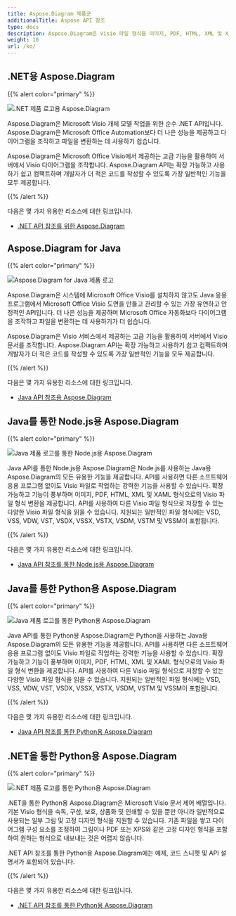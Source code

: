 ```yaml
---
title: Aspose.Diagram 제품군
additionalTitle: Aspose API 참조
type: docs
description: Aspose.Diagram은 Visio 파일 형식을 이미지, PDF, HTML, XML 및 XAML 형식으로 변환하는 기능을 제공합니다. 지원되는 일반적인 파일 형식에는 VSD, VSS, VDW, VST, VSDX, VSSX, VSTX, VSDM, VSTM 및 VSSM이 포함됩니다.
weight: 10
url: /ko/
---
```

## .NET용 Aspose.Diagram

{{% alert color="primary" %}} 

![.NET 제품 로고용 Aspose.Diagram](../home_1.png)


Aspose.Diagram은 Microsoft Visio 개체 모델 작업을 위한 순수 .NET API입니다. Aspose.Diagram은 Microsoft Office Automation보다 더 나은 성능을 제공하고 다이어그램을 조작하고 파일을 변환하는 데 사용하기 쉽습니다.

Aspose.Diagram은 Microsoft Office Visio에서 제공하는 고급 기능을 활용하여 서버에서 Visio 다이어그램을 조작합니다. Aspose.Diagram API는 확장 가능하고 사용하기 쉽고 컴팩트하며 개발자가 더 적은 코드를 작성할 수 있도록 가장 일반적인 기능을 모두 제공합니다.

{{% /alert %}} 

다음은 몇 가지 유용한 리소스에 대한 링크입니다.
- [.NET API 참조를 위한 Aspose.Diagram](/diagram/ko/net/)

## Aspose.Diagram for Java

{{% alert color="primary" %}} 

![Aspose.Diagram for Java 제품 로고](../home_2.png)

Aspose.Diagram은 시스템에 Microsoft Office Visio를 설치하지 않고도 Java 응용 프로그램에서 Microsoft Office Visio 도면을 만들고 관리할 수 있는 가장 유연하고 안정적인 API입니다. 더 나은 성능을 제공하며 Microsoft Office 자동화보다 다이어그램을 조작하고 파일을 변환하는 데 사용하기가 더 쉽습니다.

Aspose.Diagram은 Visio 서비스에서 제공하는 고급 기능을 활용하여 서버에서 Visio 문서를 조작합니다. Aspose.Diagram API는 확장 가능하고 사용하기 쉽고 컴팩트하며 개발자가 더 적은 코드를 작성할 수 있도록 가장 일반적인 기능을 모두 제공합니다.

{{% /alert %}} 

다음은 몇 가지 유용한 리소스에 대한 링크입니다.
- [Java API 참조용 Aspose.Diagram](/diagram/java/)

## Java를 통한 Node.js용 Aspose.Diagram

{{% alert color="primary" %}} 

![Java 제품 로고를 통한 Node.js용 Aspose.Diagram](../home_3.png)

Java API를 통한 Node.js용 Aspose.Diagram은 Node.js를 사용하는 Java용 Aspose.Diagram의 모든 유용한 기능을 제공합니다. API를 사용하면 다른 소프트웨어 응용 프로그램 없이도 Visio 파일로 작업하는 강력한 기능을 사용할 수 있습니다. 확장 가능하고 기능이 풍부하며 이미지, PDF, HTML, XML 및 XAML 형식으로의 Visio 파일 형식 변환을 제공합니다. API를 사용하여 다른 Visio 파일 형식으로 저장할 수 있는 다양한 Visio 파일 형식을 읽을 수 있습니다. 지원되는 일반적인 파일 형식에는 VSD, VSS, VDW, VST, VSDX, VSSX, VSTX, VSDM, VSTM 및 VSSM이 포함됩니다.

{{% /alert %}} 

다음은 몇 가지 유용한 리소스에 대한 링크입니다.

- [Java API 참조를 통한 Node.js용 Aspose.Diagram](/diagram/nodejs/)

## Java를 통한 Python용 Aspose.Diagram

{{% alert color="primary" %}} 

![Java 제품 로고를 통한 Python용 Aspose.Diagram](../home_4.png)

Java API를 통한 Python용 Aspose.Diagram은 Python을 사용하는 Java용 Aspose.Diagram의 모든 유용한 기능을 제공합니다. API를 사용하면 다른 소프트웨어 응용 프로그램 없이도 Visio 파일로 작업하는 강력한 기능을 사용할 수 있습니다. 확장 가능하고 기능이 풍부하며 이미지, PDF, HTML, XML 및 XAML 형식으로의 Visio 파일 형식 변환을 제공합니다. API를 사용하여 다른 Visio 파일 형식으로 저장할 수 있는 다양한 Visio 파일 형식을 읽을 수 있습니다. 지원되는 일반적인 파일 형식에는 VSD, VSS, VDW, VST, VSDX, VSSX, VSTX, VSDM, VSTM 및 VSSM이 포함됩니다.

{{% /alert %}} 

다음은 몇 가지 유용한 리소스에 대한 링크입니다.
- [Java API 참조를 통한 Python용 Aspose.Diagram](/diagram/python-java/)

## .NET을 통한 Python용 Aspose.Diagram

{{% alert color="primary" %}} 

![.NET 제품 로고를 통한 Python용 Aspose.Diagram](../home_5.png)

.NET을 통한 Python용 Aspose.Diagram은 Microsoft Visio 문서 제어 배열입니다. 기본 Visio 형식을 숙독, 구성, 보호, 상품화 및 인쇄할 수 있을 뿐만 아니라 일반적으로 사용되는 일부 그림 및 고정 디자인 형식을 지원할 수 있습니다. 기존 파일을 쌓고 다이어그램 구성 요소를 조정하여 그림이나 PDF 또는 XPS와 같은 고정 디자인 형식을 포함하여 원하는 형식으로 내보내는 것은 어렵지 않습니다.

.NET API 참조를 통한 Python용 Aspose.Diagram에는 예제, 코드 스니펫 및 API 설명서가 포함되어 있습니다.

{{% /alert %}} 

다음은 몇 가지 유용한 리소스에 대한 링크입니다.
- [.NET API 참조를 통한 Python용 Aspose.Diagram](/diagram/python-net/) 
